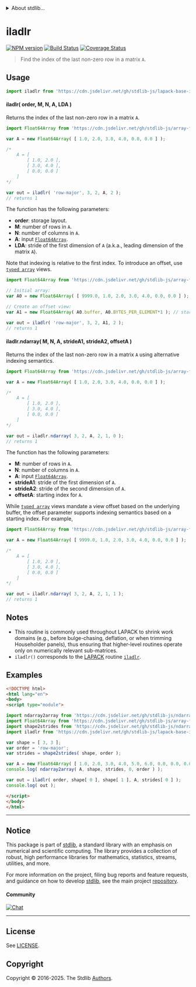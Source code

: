 <!--

@license Apache-2.0

Copyright (c) 2025 The Stdlib Authors.

Licensed under the Apache License, Version 2.0 (the "License");
you may not use this file except in compliance with the License.
You may obtain a copy of the License at

   http://www.apache.org/licenses/LICENSE-2.0

Unless required by applicable law or agreed to in writing, software
distributed under the License is distributed on an "AS IS" BASIS,
WITHOUT WARRANTIES OR CONDITIONS OF ANY KIND, either express or implied.
See the License for the specific language governing permissions and
limitations under the License.

-->


<details>
  <summary>
    About stdlib...
  </summary>
  <p>We believe in a future in which the web is a preferred environment for numerical computation. To help realize this future, we've built stdlib. stdlib is a standard library, with an emphasis on numerical and scientific computation, written in JavaScript (and C) for execution in browsers and in Node.js.</p>
  <p>The library is fully decomposable, being architected in such a way that you can swap out and mix and match APIs and functionality to cater to your exact preferences and use cases.</p>
  <p>When you use stdlib, you can be absolutely certain that you are using the most thorough, rigorous, well-written, studied, documented, tested, measured, and high-quality code out there.</p>
  <p>To join us in bringing numerical computing to the web, get started by checking us out on <a href="https://github.com/stdlib-js/stdlib">GitHub</a>, and please consider <a href="https://opencollective.com/stdlib">financially supporting stdlib</a>. We greatly appreciate your continued support!</p>
</details>

# iladlr

[![NPM version][npm-image]][npm-url] [![Build Status][test-image]][test-url] [![Coverage Status][coverage-image]][coverage-url] <!-- [![dependencies][dependencies-image]][dependencies-url] -->

> Find the index of the last non-zero row in a matrix `A`.



<section class="usage">

## Usage

```javascript
import iladlr from 'https://cdn.jsdelivr.net/gh/stdlib-js/lapack-base-iladlr@v0.0.0-esm/index.mjs';
```

#### iladlr( order, M, N, A, LDA )

Returns the index of the last non-zero row in a matrix `A`.

```javascript
import Float64Array from 'https://cdn.jsdelivr.net/gh/stdlib-js/array-float64@esm/index.mjs';

var A = new Float64Array( [ 1.0, 2.0, 3.0, 4.0, 0.0, 0.0 ] );

/*
    A = [
        [ 1.0, 2.0 ],
        [ 3.0, 4.0 ],
        [ 0.0, 0.0 ]
    ]
*/

var out = iladlr( 'row-major', 3, 2, A, 2 );
// returns 1
```

The function has the following parameters:

-   **order**: storage layout.
-   **M**: number of rows in `A`.
-   **N**: number of columns in `A`.
-   **A**: input [`Float64Array`][mdn-float64array].
-   **LDA**: stride of the first dimension of `A` (a.k.a., leading dimension of the matrix `A`).

Note that indexing is relative to the first index. To introduce an offset, use [`typed array`][mdn-typed-array] views.

<!-- eslint-disable stdlib/capitalized-comments -->

```javascript
import Float64Array from 'https://cdn.jsdelivr.net/gh/stdlib-js/array-float64@esm/index.mjs';

// Initial array:
var A0 = new Float64Array( [ 9999.0, 1.0, 2.0, 3.0, 4.0, 0.0, 0.0 ] );

// Create an offset view:
var A1 = new Float64Array( A0.buffer, A0.BYTES_PER_ELEMENT*1 ); // start at 2nd element

var out = iladlr( 'row-major', 3, 2, A1, 2 );
// returns 1
```

#### iladlr.ndarray( M, N, A, strideA1, strideA2, offsetA )

Returns the index of the last non-zero row in a matrix `A` using alternative indexing semantics.

```javascript
import Float64Array from 'https://cdn.jsdelivr.net/gh/stdlib-js/array-float64@esm/index.mjs';

var A = new Float64Array( [ 1.0, 2.0, 3.0, 4.0, 0.0, 0.0 ] );

/*
    A = [
        [ 1.0, 2.0 ],
        [ 3.0, 4.0 ],
        [ 0.0, 0.0 ]
    ]
*/

var out = iladlr.ndarray( 3, 2, A, 2, 1, 0 );
// returns 1
```

The function has the following parameters:

-   **M**: number of rows in `A`.
-   **N**: number of columns in `A`.
-   **A**: input [`Float64Array`][mdn-float64array].
-   **strideA1**: stride of the first dimension of `A`.
-   **strideA2**: stride of the second dimension of `A`.
-   **offsetA**: starting index for `A`.

While [`typed array`][mdn-typed-array] views mandate a view offset based on the underlying buffer, the offset parameter supports indexing semantics based on a starting index. For example,

```javascript
import Float64Array from 'https://cdn.jsdelivr.net/gh/stdlib-js/array-float64@esm/index.mjs';

var A = new Float64Array( [ 9999.0, 1.0, 2.0, 3.0, 4.0, 0.0, 0.0 ] );

/*
    A = [
        [ 1.0, 2.0 ],
        [ 3.0, 4.0 ],
        [ 0.0, 0.0 ]
    ]
*/

var out = iladlr.ndarray( 3, 2, A, 2, 1, 1 );
// returns 1
```

</section>

<!-- /.usage -->

<section class="notes">

## Notes

-   This routine is commonly used throughout LAPACK to shrink work domains (e.g., before bulge-chasing, deflation, or when trimming Householder panels), thus ensuring that higher-level routines operate only on numerically relevant sub-matrices.
-   `iladlr()` corresponds to the [LAPACK][lapack] routine [`iladlr`][lapack-iladlr].

</section>

<!-- /.notes -->

<section class="examples">

## Examples

<!-- eslint no-undef: "error" -->

```html
<!DOCTYPE html>
<html lang="en">
<body>
<script type="module">

import ndarray2array from 'https://cdn.jsdelivr.net/gh/stdlib-js/ndarray-base-to-array@esm/index.mjs';
import Float64Array from 'https://cdn.jsdelivr.net/gh/stdlib-js/array-float64@esm/index.mjs';
import shape2strides from 'https://cdn.jsdelivr.net/gh/stdlib-js/ndarray-base-shape2strides@esm/index.mjs';
import iladlr from 'https://cdn.jsdelivr.net/gh/stdlib-js/lapack-base-iladlr@v0.0.0-esm/index.mjs';

var shape = [ 3, 3 ];
var order = 'row-major';
var strides = shape2strides( shape, order );

var A = new Float64Array( [ 1.0, 2.0, 3.0, 4.0, 5.0, 6.0, 0.0, 0.0, 0.0 ] );
console.log( ndarray2array( A, shape, strides, 0, order ) );

var out = iladlr( order, shape[ 0 ], shape[ 1 ], A, strides[ 0 ] );
console.log( out );

</script>
</body>
</html>
```

</section>

<!-- /.examples -->

<!-- C interface documentation. -->



<!-- Section for related `stdlib` packages. Do not manually edit this section, as it is automatically populated. -->

<section class="related">

</section>

<!-- /.related -->

<!-- Section for all links. Make sure to keep an empty line after the `section` element and another before the `/section` close. -->


<section class="main-repo" >

* * *

## Notice

This package is part of [stdlib][stdlib], a standard library with an emphasis on numerical and scientific computing. The library provides a collection of robust, high performance libraries for mathematics, statistics, streams, utilities, and more.

For more information on the project, filing bug reports and feature requests, and guidance on how to develop [stdlib][stdlib], see the main project [repository][stdlib].

#### Community

[![Chat][chat-image]][chat-url]

---

## License

See [LICENSE][stdlib-license].


## Copyright

Copyright &copy; 2016-2025. The Stdlib [Authors][stdlib-authors].

</section>

<!-- /.stdlib -->

<!-- Section for all links. Make sure to keep an empty line after the `section` element and another before the `/section` close. -->

<section class="links">

[npm-image]: http://img.shields.io/npm/v/@stdlib/lapack-base-iladlr.svg
[npm-url]: https://npmjs.org/package/@stdlib/lapack-base-iladlr

[test-image]: https://github.com/stdlib-js/lapack-base-iladlr/actions/workflows/test.yml/badge.svg?branch=main
[test-url]: https://github.com/stdlib-js/lapack-base-iladlr/actions/workflows/test.yml?query=branch:main

[coverage-image]: https://img.shields.io/codecov/c/github/stdlib-js/lapack-base-iladlr/main.svg
[coverage-url]: https://codecov.io/github/stdlib-js/lapack-base-iladlr?branch=main

<!--

[dependencies-image]: https://img.shields.io/david/stdlib-js/lapack-base-iladlr.svg
[dependencies-url]: https://david-dm.org/stdlib-js/lapack-base-iladlr/main

-->

[chat-image]: https://img.shields.io/gitter/room/stdlib-js/stdlib.svg
[chat-url]: https://app.gitter.im/#/room/#stdlib-js_stdlib:gitter.im

[stdlib]: https://github.com/stdlib-js/stdlib

[stdlib-authors]: https://github.com/stdlib-js/stdlib/graphs/contributors

[umd]: https://github.com/umdjs/umd
[es-module]: https://developer.mozilla.org/en-US/docs/Web/JavaScript/Guide/Modules

[deno-url]: https://github.com/stdlib-js/lapack-base-iladlr/tree/deno
[deno-readme]: https://github.com/stdlib-js/lapack-base-iladlr/blob/deno/README.md
[umd-url]: https://github.com/stdlib-js/lapack-base-iladlr/tree/umd
[umd-readme]: https://github.com/stdlib-js/lapack-base-iladlr/blob/umd/README.md
[esm-url]: https://github.com/stdlib-js/lapack-base-iladlr/tree/esm
[esm-readme]: https://github.com/stdlib-js/lapack-base-iladlr/blob/esm/README.md
[branches-url]: https://github.com/stdlib-js/lapack-base-iladlr/blob/main/branches.md

[stdlib-license]: https://raw.githubusercontent.com/stdlib-js/lapack-base-iladlr/main/LICENSE

[lapack]: https://www.netlib.org/lapack/explore-html/

[lapack-iladlr]: https://www.netlib.org/lapack/explore-html/da/d60/group__ilalr_gadb53a9bd5cc7a6e3bbca7bf4eca32208.html

[mdn-float64array]: https://developer.mozilla.org/en-US/docs/Web/JavaScript/Reference/Global_Objects/Float64Array

[mdn-typed-array]: https://developer.mozilla.org/en-US/docs/Web/JavaScript/Reference/Global_Objects/TypedArray

</section>

<!-- /.links -->
